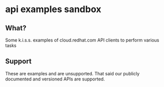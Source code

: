# api examples sandbox

## What?

Some k.i.s.s. examples of cloud.redhat.com API clients to perform various tasks

## Support

These are examples and are unsupported.
That said our publicly documented and versioned APIs are supported.

